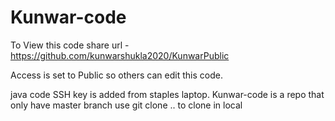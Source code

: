 # Kunwar-code
To View this code share url - 
https://github.com/kunwarshukla2020/KunwarPublic

Access is set to Public so others can edit this code.

java code
SSH key is added from staples laptop.
Kunwar-code is a repo that only have master branch
use git clone .. to clone in local
